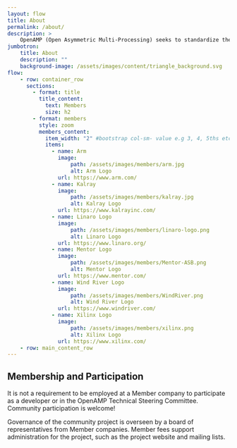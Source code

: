 ```yaml
---
layout: flow
title: About
permalink: /about/
description: >
    OpenAMP (Open Asymmetric Multi-Processing) seeks to standardize the interactions between operating environments in a heterogeneous embedded system through open source solutions for Asymmetric MultiProcessing (AMP).
jumbotron:
    title: About
    description: ""
    background-image: /assets/images/content/triangle_background.svg
flow:
    - row: container_row
      sections:
        - format: title
          title_content:
            text: Members
            size: h2
        - format: members
          style: zoom
          members_content:
            item_width: "2" #bootstrap col-sm- value e.g 3, 4, 5ths etc
            items:
              - name: Arm
                image:
                    path: /assets/images/members/arm.jpg
                    alt: Arm Logo
                url: https://www.arm.com/
              - name: Kalray
                image:
                    path: /assets/images/members/kalray.jpg
                    alt: Kalray Logo
                url: https://www.kalrayinc.com/
              - name: Linaro Logo
                image:
                    path: /assets/images/members/linaro-logo.png
                    alt: Linaro Logo
                url: https://www.linaro.org/
              - name: Mentor Logo
                image:
                    path: /assets/images/members/Mentor-ASB.png
                    alt: Mentor Logo
                url: https://www.mentor.com/
              - name: Wind River Logo
                image:
                    path: /assets/images/members/WindRiver.png
                    alt: Wind River Logo
                url: https://www.windriver.com/
              - name: Xilinx Logo
                image:
                    path: /assets/images/members/xilinx.png
                    alt: Xilinx Logo
                url: https://www.xilinx.com/
    - row: main_content_row
---
```

## Membership and Participation

It is not a requirement to be employed at a Member company to participate as a developer or in the OpenAMP Technical Steering Committee.  Community participation is welcome!

Governance of the community project is overseen by a board of representatives from Member companies.  Member fees support administration for the project, such as the project website and mailing lists.
